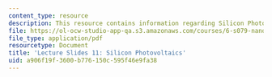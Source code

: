 ```yaml
---
content_type: resource
description: This resource contains information regarding Silicon Photovoltaics.
file: https://ol-ocw-studio-app-qa.s3.amazonaws.com/courses/6-s079-nanomaker-spring-2013/a906f19f3600b776150c595f46e9fa38_MIT6_S079S13_slides11.pdf
file_type: application/pdf
resourcetype: Document
title: 'Lecture Slides 11: Silicon Photovoltaics'
uid: a906f19f-3600-b776-150c-595f46e9fa38
---
```

